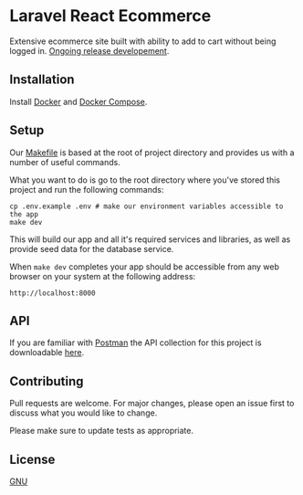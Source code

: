 # Laravel React Ecommerce

Extensive ecommerce site built with ability to add to cart without being logged in. [Ongoing release developement](https://github.com/kkamara/laravel-react-ecommerce/releases).

## Installation

Install [Docker](https://docs.docker.com/get-docker/) and [Docker Compose](https://docs.docker.com/compose/install/).


## Setup
Our [Makefile](https://github.com/kkamara/laravel-react-ecommerce/blob/master/Makefile) is based at the root of project directory and provides us with a number of useful commands.

What you want to do is go to the root directory where you've stored this project and run the following commands:
```
cp .env.example .env # make our environment variables accessible to the app
make dev
```

This will build our app and all it's required services and libraries, as well as provide seed data for the database service.

When `make dev` completes your app should be accessible from any web browser on your system at the following address:
```
http://localhost:8000
```
## API
If you are familiar with [Postman](https://www.postman.com/) the API collection for this project is downloadable [here](https://pastebin.com/CwXBeETc).

## Contributing
Pull requests are welcome. For major changes, please open an issue first to discuss what you would like to change.

Please make sure to update tests as appropriate.

## License
[GNU](https://www.gnu.org/licenses/quick-guide-gplv3.html)
